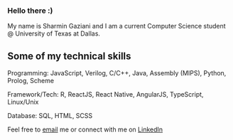 ### Hello there :)

My name is Sharmin Gaziani and I am a current Computer Science student @ University of Texas at Dallas.

## Some of my technical skills

Programming: JavaScript, Verilog, C/C++, Java, Assembly (MIPS), Python, Prolog, Scheme

Framework/Tech: R, ReactJS, React Native, AngularJS, TypeScript, Linux/Unix

Database: SQL, HTML, SCSS

Feel free to [email](sharmingaziani@outlook.com) me or connect with me on [LinkedIn](https://www.linkedin.com/in/sharmin-gaziani-3038b9204/)
